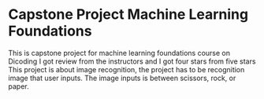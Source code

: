 # Capstone Project Machine Learning Foundations
This is capstone project for machine learning foundations course on Dicoding 
I got review from the instructors and I got four stars from five stars
This project is about image recognition, the project has to be recognition image that user inputs. The image inputs is between scissors, rock, or paper.
